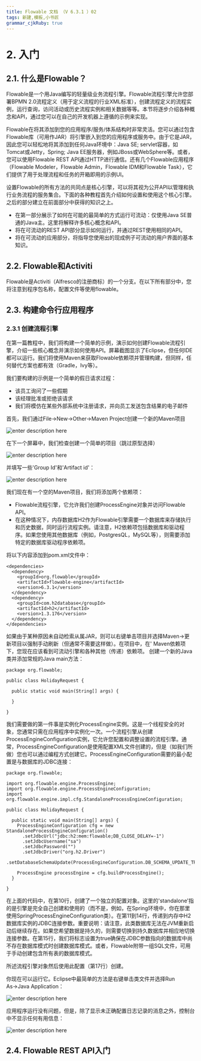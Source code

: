 ```yaml
---
title: Flowable 文档 （V 6.3.1 ）02
tags: 新建,模板,小书匠
grammar_cjkRuby: true
---
```



# 2. 入门
## 2.1. 什么是Flowable？
Flowable是一个用Java编写的轻量级业务流程引擎。Flowable流程引擎允许您部署BPMN 2.0流程定义（用于定义流程的行业XML标准），创建流程定义的流程实例，运行查询，访问活动或历史流程实例和相关数据等等。本节将逐步介绍各种概念和API，通过您可以在自己的开发机器上遵循的示例来实现。

Flowable在将其添加到您的应用程序/服务/体系结构时非常灵活。您可以通过包含Flowable库（可用作JAR）将引擎嵌入到您的应用程序或服务中。由于它是JAR，因此您可以轻松地将其添加到任何Java环境中：Java SE; servlet容器，如Tomcat或Jetty，Spring; Java EE服务器，例如JBoss或WebSphere等。或者，您可以使用Flowable REST API通过HTTP进行通信。还有几个Flowable应用程序（Flowable Modeler，Flowable Admin，Flowable IDM和Flowable Task），它们提供了用于处理流程和任务的开箱即用的示例UI。

设置Flowable的所有方法的共同点是核心引擎，可以将其视为公开API以管理和执行业务流程的服务集合。下面的各种教程首先介绍如何设置和使用这个核心引擎。之后的部分建立在前面部分中获得的知识之上。

 - 在第一部分展示了如何在可能的最简单的方式运行可流动：仅使用Java SE普通的Java主。这里将解释许多核心概念和API。
 - 将在可流动的REST API部分显示如何运行，并通过REST使用相同的API。
 - 将在可流动的应用部分，将指导您使用出的现成例子可流动的用户界面的基本知识。
## 2.2. Flowable和Activiti
Flowable是Activiti（Alfresco的注册商标）的一个分支。在以下所有部分中，您将注意到程序包名称，配置文件等使用flowable。
## 2.3. 构建命令行应用程序
### 2.3.1 创建流程引擎
在第一篇教程中，我们将构建一个简单的示例，演示如何创建Flowable流程引擎，介绍一些核心概念并演示如何使用API。屏幕截图显示了Eclipse，但任何IDE都可以运行。我们将使用Maven来获取Flowable依赖项并管理构建，但同样，任何替代方案也都有效（Gradle，Ivy等）。

我们要构建的示例是一个简单的假日请求过程：

 - 该员工询问了一些假期
 - 该经理批准或拒绝该请求
 - 我们将模仿在某些外部系统中注册请求，并向员工发送包含结果的电子邮件
 
 首先，我们通过File→New→Other→Maven Project创建一个新的Maven项目

![enter description here](./images/1535458711260.png)

在下一个屏幕中，我们检查创建一个简单的项目（跳过原型选择）

![enter description here](./images/1535458711261.png)

并填写一些'Group Id'和'Artifact id'：

![enter description here](./images/1535458711590.png)

我们现在有一个空的Maven项目，我们将添加两个依赖项：

 - Flowable流程引擎，它允许我们创建ProcessEngine对象并访问Flowable API。
 - 在这种情况下，内存数据库H2作为Flowable引擎需要一个数据库来存储执行和历史数据，同时运行流程实例。请注意，H2依赖项包括数据库和驱动程序。如果您使用其他数据库（例如，PostgresQL，MySQL等），则需要添加特定的数据库驱动程序依赖项。

将以下内容添加到pom.xml文件中：

```xml?linenums
<dependencies>
  <dependency>
    <groupId>org.flowable</groupId>
    <artifactId>flowable-engine</artifactId>
    <version>6.3.1</version>
  </dependency>
  <dependency>
    <groupId>com.h2database</groupId>
    <artifactId>h2</artifactId>
    <version>1.3.176</version>
  </dependency>
</dependencies>
```
如果由于某种原因未自动检索从属JAR，则可以右键单击项目并选择Maven→更新项目以强制手动刷新（但通常不需要这样做）。在项目中，在' Maven依赖项下，您现在应该看到可流动引擎和各种其他（传递）依赖项。
创建一个新的Java类并添加常规的Java main方法：
```java?linenums
package org.flowable;

public class HolidayRequest {

  public static void main(String[] args) {

  }

}
```
我们需要做的第一件事是实例化ProcessEngine实例。这是一个线程安全的对象，您通常只需在应用程序中实例化一次。一个流程引擎从创建ProcessEngineConfiguration实例，它允许您配置和调整设置的流程引擎。通常，ProcessEngineConfiguration是使用配置XML文件创建的，但是（如我们所做）您也可以通过编程方式创建它。ProcessEngineConfiguration需要的最小配置是与数据库的JDBC连接：
```java?linenums
package org.flowable;

import org.flowable.engine.ProcessEngine;
import org.flowable.engine.ProcessEngineConfiguration;
import org.flowable.engine.impl.cfg.StandaloneProcessEngineConfiguration;

public class HolidayRequest {

  public static void main(String[] args) {
    ProcessEngineConfiguration cfg = new StandaloneProcessEngineConfiguration()
      .setJdbcUrl("jdbc:h2:mem:flowable;DB_CLOSE_DELAY=-1")
      .setJdbcUsername("sa")
      .setJdbcPassword("")
      .setJdbcDriver("org.h2.Driver")
      .setDatabaseSchemaUpdate(ProcessEngineConfiguration.DB_SCHEMA_UPDATE_TRUE);

    ProcessEngine processEngine = cfg.buildProcessEngine();
  }

}
```
在上面的代码中，在第10行，创建了一个独立的配置对象。这里的'standalone'指的是引擎是完全自己创建和使用的（而不是，例如，在Spring环境中，你在那里使用SpringProcessEngineConfiguration类）。在第11到14行，传递到内存中H2数据库实例的JDBC连接参数。重要说明：请注意，此类数据库无法在JVM重新启动后继续存在。如果您希望数据是持久的，则需要切换到持久数据库并相应地切换连接参数。在第15行，我们将标志设置为true确保在JDBC参数指向的数据库中尚不存在数据库模式时创建数据库模式。或者，Flowable附带一组SQL文件，可用于手动创建包含所有表的数据库模式。

所述流程引擎对象然后使用此配置（第17行）创建。

你现在可以运行它。Eclipse中最简单的方法是右键单击类文件并选择Run As→Java Application：

![enter description here](./images/1535458711594.png)

应用程序运行没有问题，但是，除了显示未正确配置日志记录的消息之外，控制台中不显示任何有用信息：

![enter description here](./images/1535458711261_1.png)


## 2.4. Flowable REST API入门
